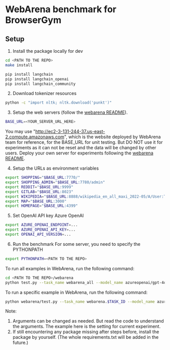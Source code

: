 # WebArena benchmark for BrowserGym

## Setup

1. Install the package locally for dev
```sh
cd <PATH TO THE REPO>
make install

pip install langchain
pip install langchain_openai
pip install langchain_community
```

2. Download tokenizer resources
```sh
python -c "import nltk; nltk.download('punkt')"
```

3. Setup the web servers (follow the [webarena README](https://github.com/web-arena-x/webarena/blob/main/environment_docker/README.md)).
```sh
BASE_URL=<YOUR_SERVER_URL_HERE>
```
You may use "http://ec2-3-131-244-37.us-east-2.compute.amazonaws.com", which is the website deployed by WebArena team for reference, for the BASE_URL for unit testing. But DO NOT use it for experiments as it can not be reset and the data will be changed by other users. Deploy your own server for experiments following the [webarena README](https://github.com/web-arena-x/webarena/blob/main/environment_docker/README.md).

4. Setup the URLs as environment variables
```sh
export SHOPPING="$BASE_URL:7770/"
export SHOPPING_ADMIN="$BASE_URL:7780/admin"
export REDDIT="$BASE_URL:9999"
export GITLAB="$BASE_URL:8023"
export WIKIPEDIA="$BASE_URL:8888/wikipedia_en_all_maxi_2022-05/A/User:The_other_Kiwix_guy/Landing"
export MAP="$BASE_URL:3000"
export HOMEPAGE="$BASE_URL:4399"
```

5. Set OpenAI API key
Azure OpenAI 
```sh
export AZURE_OPENAI_ENDPOINT=...
export AZURE_OPENAI_API_KEY=...
export OPENAI_API_VERSION=...
```

6. Run the benchmark
For some server, you need to specify the PYTHONPATH
```sh
export PYTHONPATH=<PATH TO THE REPO>
```
To run all examples in WebArena, run the following command:
```sh
cd <PATH TO THE REPO>/webarena
python test.py --task_name webarena_all --model_name azureopenai/gpt-4o-2024-05-13 --headless t --use_html f --action_space bid webarena nav
```

To run a specific example in WebArena, run the following command:
```sh
python webarena/test.py --task_name webarena.$TASK_ID --model_name azureopenai/gpt-4o-2024-05-13 --headless t --use_html f --action_space bid webarena nav
```

Note: 
1. Arguments can be changed as needed. But read the code to understand the arguments. The example here is the setting for current experiment.
2. If still encountering any package missing after steps before, install the package by yourself. (The whole requirements.txt will be added in the future.)